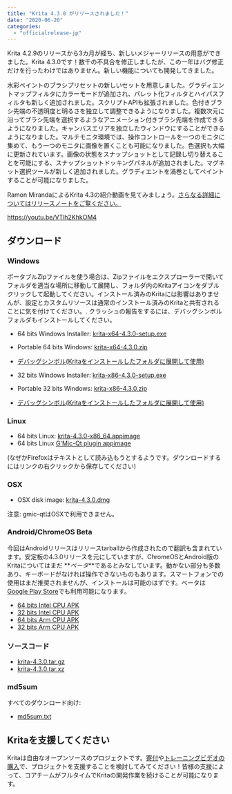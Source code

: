 ```yaml
---
title: "Krita 4.3.0 がリリースされました！"
date: "2020-06-20"
categories: 
  - "officialrelease-jp"
---
```


Krita 4.2.9のリリースから3カ月が経ち、新しいメジャーリリースの用意ができました。Krita 4.3.0です！数千の不具合を修正しましたが、この一年はバグ修正だけを行ったわけではありません。新しい機能についても開発してきました。

水彩ペイントのブラシプリセットの新しいセットを用意しました。グラディエントマップフィルタにカラーモードが追加され、パレット化フィルタとハイパスフィルタも新しく追加されました。スクリプトAPIも拡張されました。色付きブラシ先端の不透明度と明るさを独立して調整できるようになりました。複数次元に沿ってブラシ先端を選択するようなアニメーション付きブラシ先端を作成できるようになりました。キャンバスエリアを独立したウィンドウにすることができるようになりました。マルチモニタ環境では、操作コントロールを一つのモニタに集めて、もう一つのモニタに画像を置くことも可能になりました。色選択も大幅に更新されています。画像の状態をスナップショットとして記録し切り替えることを可能にする、スナップショットドッキングパネルが追加されました。マグネット選択ツールが新しく追加されました。グラディエントを渦巻としてペイントすることが可能になりました。

Ramon MirandaによるKrita 4.3の紹介動画を見てみましょう。[さらなる詳細についてはリリースノートをご覧ください。](https://krita.org/en/krita-4-3-release-notes/)

https://youtu.be/VTlh2KhkOM4

## ダウンロード

### Windows

ポータブルZipファイルを使う場合は、Zipファイルをエクスプローラーで開いてフォルダを適当な場所に移動して展開し、フォルダ内のKritaアイコンをダブルクリックして起動してください。インストール済みのKritaには影響はありませんが、設定とカスタムリソースは通常のインストール済みのKritaと共有されることに気を付けてください。. クラッシュの報告をするには、デバッグシンボルフォルダもインストールしてください。

- 64 bits Windows Installer: [krita-x64-4.3.0-setup.exe](https://download.kde.org/stable/krita/4.3.0/krita-x64-4.3.0-setup.exe)
- Portable 64 bits Windows: [krita-x64-4.3.0.zip](https://download.kde.org/stable/krita/4.3.0/krita-x64-4.3.0.zip)
- [デバッグシンボル(Kritaをインストールしたフォルダに展開して使用)](https://download.kde.org/stable/krita/4.3.0/krita-x64-4.3.0-dbg.zip)

- 32 bits Windows Installer: [krita-x86-4.3.0-setup.exe](https://download.kde.org/stable/krita/4.3.0/krita-x86-4.3.0-setup.exe)
- Portable 32 bits Windows: [krita-x86-4.3.0.zip](https://download.kde.org/stable/krita/4.3.0/krita-x86-4.3.0.zip)
- [デバッグシンボル(Kritaをインストールしたフォルダに展開して使用)](https://download.kde.org/stable/krita/4.3.0/krita-x86-4.3.0-dbg.zip)

### Linux

- 64 bits Linux: [krita-4.3.0-x86_64.appimage](https://download.kde.org/stable/krita/4.3.0/krita-4.3.0-x86_64.appimage)
- 64 bits Linux [G'Mic-Qt plugin appimage](https://download.kde.org/stable/krita/4.3.0/gmic_krita_qt-x86_64.appimage)

(なぜかFirefoxはテキストとして読み込もうとするようです。ダウンロードするにはリンクの右クリックから保存してください)

### OSX

- OSX disk image: [krita-4.3.0.dmg](https://download.kde.org/stable/krita/4.3.0/krita-4.3.0.dmg)

注意: gmic-qtはOSXで利用できません。

### Android/ChromeOS Beta

今回はAndroidリリースはリリースtarballから作成されたので翻訳も含まれています。安定板の4.3.0リリースを元にしていますが、ChromeOSとAndroid版のKritaについてはまだ **_ベータ_**であるとみなしています。動かない部分も多数あり、キーボードがなければ操作できないものもあります。スマートフォンでの使用はまだ推奨されませんが、インストールは可能のはずです。ベータは[Google Play Store](https://play.google.com/store/apps/details?id=org.krita)でも利用可能になります。

- [64 bits Intel CPU APK](https://download.kde.org/stable/krita/4.3.0/krita-x86_64-release.apk)
- [32 bits Intel CPU APK](https://download.kde.org/stable/krita/4.3.0/krita-x86-release.apk)
- [64 bits Arm CPU APK](https://download.kde.org/stable/krita/4.3.0/krita-arm64-release.apk)
- [32 bits Arm CPU APK](https://download.kde.org/stable/krita/4.3.0/krita-arm32-release.apk)

### ソースコード

- [krita-4.3.0.tar.gz](https://download.kde.org/stable/krita/4.3.0/krita-4.3.0.tar.gz)
- [krita-4.3.0.tar.xz](https://download.kde.org/stable/krita/4.3.0/krita-4.3.0.tar.xz)

### md5sum

すべてのダウンロード向け:

- [md5sum.txt](https://download.kde.org/stable/krita/4.3.0/md5sum.txt)

## Kritaを支援してください

Kritaは自由なオープンソースのプロジェクトです。[寄付](https://krita.org/jp/support-us-jp/donations-jp/)や[トレーニングビデオの購入](https://krita.org/jp/support-us-jp/shop-jp/)で、プロジェクトを支援することを検討してみてください！皆様の支援によって、コアチームがフルタイムでKritaの開発作業を続けることが可能になります。
